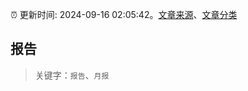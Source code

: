 :alarm_clock: 更新时间: 2024-09-16 02:05:42。[文章来源](/README.md)、[文章分类](/TAGS.md)

## 报告


> 关键字：`报告`、`月报`



